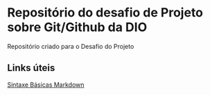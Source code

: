 # Repositório do desafio de Projeto sobre Git/Github da DIO
Repositório criado para o Desafio do Projeto

## Links úteis
[Sintaxe Básicas Markdown](https://www.markdownguide.org/basic-syntax/)
